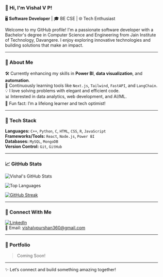 ### 👋 Hi, I'm Vishal V P! 

🖥️ **Software Developer** | 🎓 BE CSE | 🌐 Tech Enthusiast

Welcome to my GitHub profile! I'm a passionate software developer with a Bachelor's degree in Computer Science and Engineering from Jain Institute of Technology, Davangere. I enjoy exploring innovative technologies and building solutions that make an impact.

---

### 🚀 About Me

🛠️ Currently enhancing my skills in **Power BI**, **data visualization**, and **automation**.  
🌱 Continuously learning tools like `Next.js`, `Tailwind`, `FastAPI`, and `LangChain`.
💡 I love solving problems with elegant and efficient code.               
📊 Interested in data analytics, web development, and AI/ML.            
🧠 Fun fact: I’m a lifelong learner and tech optimist!

---

### 🧰 Tech Stack

**Languages:** `C++`, `Python`, `C`, `HTML`, `CSS`, `R`, `JavaScript`  
**Frameworks/Tools:** `React`, `Node.js`, `Power BI`  
**Databases:** `MySQL`, `MongoDB`  
**Version Control:** `Git`, `GitHub`

---

### 📈 GitHub Stats

![Vishal's GitHub Stats](https://github-readme-stats.vercel.app/api?username=vz9087&show_icons=true&theme=dark&hide_border=false&count_private=true)

![Top Languages](https://github-readme-stats.vercel.app/api/top-langs/?username=vz9087&layout=compact&theme=dark&hide_border=false)

[![GitHub Streak](https://streak-stats.demolab.com?user=vz9087&theme=dark&hide_border=false)](https://git.io/streak-stats)

---

### 🔗 Connect With Me

[![LinkedIn](https://img.shields.io/badge/LinkedIn-0077B5?style=flat&logo=linkedin&logoColor=white)](https://www.linkedin.com/in/vishal-vp-b12341231)  
📧 Email: vishalvpurshan360@gmail.com

---

### 🧳 Portfolio
> Coming Soon!

---

✨ Let’s connect and build something amazing together!
